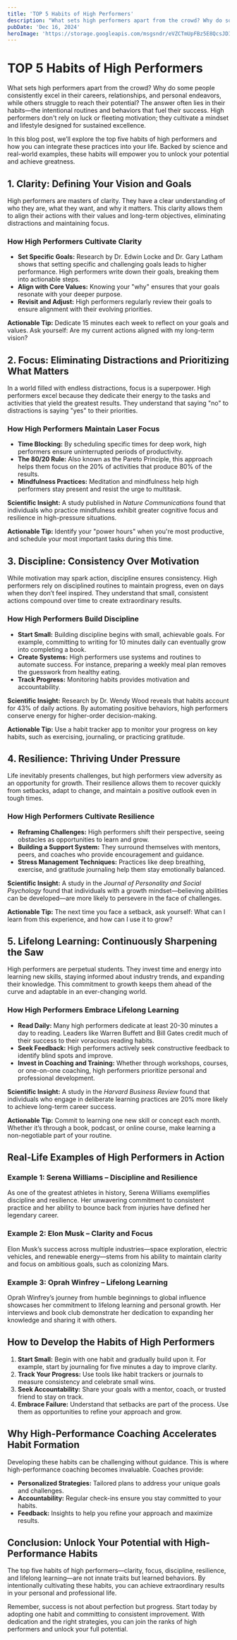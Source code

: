```yaml
---
title: 'TOP 5 Habits of High Performers'
description: "What sets high performers apart from the crowd? Why do some people consistently excel in their careers, relationships, and personal endeavors, while others struggle to reach their potential?"
pubDate: 'Dec 16, 2024'
heroImage: 'https://storage.googleapis.com/msgsndr/eVZCTmUpFBz5E8QcsJDI/media/677308904071a9472ca01e38.png'
---
```

# TOP 5 Habits of High Performers

What sets high performers apart from the crowd? Why do some people consistently excel in their careers, relationships, and personal endeavors, while others struggle to reach their potential? The answer often lies in their habits—the intentional routines and behaviors that fuel their success. High performers don't rely on luck or fleeting motivation; they cultivate a mindset and lifestyle designed for sustained excellence.

In this blog post, we’ll explore the top five habits of high performers and how you can integrate these practices into your life. Backed by science and real-world examples, these habits will empower you to unlock your potential and achieve greatness.

## 1. Clarity: Defining Your Vision and Goals

High performers are masters of clarity. They have a clear understanding of who they are, what they want, and why it matters. This clarity allows them to align their actions with their values and long-term objectives, eliminating distractions and maintaining focus.

### How High Performers Cultivate Clarity
- **Set Specific Goals:** Research by Dr. Edwin Locke and Dr. Gary Latham shows that setting specific and challenging goals leads to higher performance. High performers write down their goals, breaking them into actionable steps.
- **Align with Core Values:** Knowing your "why" ensures that your goals resonate with your deeper purpose.
- **Revisit and Adjust:** High performers regularly review their goals to ensure alignment with their evolving priorities.

**Actionable Tip:** Dedicate 15 minutes each week to reflect on your goals and values. Ask yourself: Are my current actions aligned with my long-term vision?

## 2. Focus: Eliminating Distractions and Prioritizing What Matters

In a world filled with endless distractions, focus is a superpower. High performers excel because they dedicate their energy to the tasks and activities that yield the greatest results. They understand that saying "no" to distractions is saying "yes" to their priorities.

### How High Performers Maintain Laser Focus
- **Time Blocking:** By scheduling specific times for deep work, high performers ensure uninterrupted periods of productivity.
- **The 80/20 Rule:** Also known as the Pareto Principle, this approach helps them focus on the 20% of activities that produce 80% of the results.
- **Mindfulness Practices:** Meditation and mindfulness help high performers stay present and resist the urge to multitask.

**Scientific Insight:** A study published in *Nature Communications* found that individuals who practice mindfulness exhibit greater cognitive focus and resilience in high-pressure situations.

**Actionable Tip:** Identify your "power hours" when you're most productive, and schedule your most important tasks during this time.

## 3. Discipline: Consistency Over Motivation

While motivation may spark action, discipline ensures consistency. High performers rely on disciplined routines to maintain progress, even on days when they don’t feel inspired. They understand that small, consistent actions compound over time to create extraordinary results.

### How High Performers Build Discipline
- **Start Small:** Building discipline begins with small, achievable goals. For example, committing to writing for 10 minutes daily can eventually grow into completing a book.
- **Create Systems:** High performers use systems and routines to automate success. For instance, preparing a weekly meal plan removes the guesswork from healthy eating.
- **Track Progress:** Monitoring habits provides motivation and accountability.

**Scientific Insight:** Research by Dr. Wendy Wood reveals that habits account for 43% of daily actions. By automating positive behaviors, high performers conserve energy for higher-order decision-making.

**Actionable Tip:** Use a habit tracker app to monitor your progress on key habits, such as exercising, journaling, or practicing gratitude.

## 4. Resilience: Thriving Under Pressure

Life inevitably presents challenges, but high performers view adversity as an opportunity for growth. Their resilience allows them to recover quickly from setbacks, adapt to change, and maintain a positive outlook even in tough times.

### How High Performers Cultivate Resilience
- **Reframing Challenges:** High performers shift their perspective, seeing obstacles as opportunities to learn and grow.
- **Building a Support System:** They surround themselves with mentors, peers, and coaches who provide encouragement and guidance.
- **Stress Management Techniques:** Practices like deep breathing, exercise, and gratitude journaling help them stay emotionally balanced.

**Scientific Insight:** A study in the *Journal of Personality and Social Psychology* found that individuals with a growth mindset—believing abilities can be developed—are more likely to persevere in the face of challenges.

**Actionable Tip:** The next time you face a setback, ask yourself: What can I learn from this experience, and how can I use it to grow?

## 5. Lifelong Learning: Continuously Sharpening the Saw

High performers are perpetual students. They invest time and energy into learning new skills, staying informed about industry trends, and expanding their knowledge. This commitment to growth keeps them ahead of the curve and adaptable in an ever-changing world.

### How High Performers Embrace Lifelong Learning
- **Read Daily:** Many high performers dedicate at least 20-30 minutes a day to reading. Leaders like Warren Buffett and Bill Gates credit much of their success to their voracious reading habits.
- **Seek Feedback:** High performers actively seek constructive feedback to identify blind spots and improve.
- **Invest in Coaching and Training:** Whether through workshops, courses, or one-on-one coaching, high performers prioritize personal and professional development.

**Scientific Insight:** A study in the *Harvard Business Review* found that individuals who engage in deliberate learning practices are 20% more likely to achieve long-term career success.

**Actionable Tip:** Commit to learning one new skill or concept each month. Whether it’s through a book, podcast, or online course, make learning a non-negotiable part of your routine.

## Real-Life Examples of High Performers in Action

### Example 1: Serena Williams – Discipline and Resilience
As one of the greatest athletes in history, Serena Williams exemplifies discipline and resilience. Her unwavering commitment to consistent practice and her ability to bounce back from injuries have defined her legendary career.

### Example 2: Elon Musk – Clarity and Focus
Elon Musk’s success across multiple industries—space exploration, electric vehicles, and renewable energy—stems from his ability to maintain clarity and focus on ambitious goals, such as colonizing Mars.

### Example 3: Oprah Winfrey – Lifelong Learning
Oprah Winfrey’s journey from humble beginnings to global influence showcases her commitment to lifelong learning and personal growth. Her interviews and book club demonstrate her dedication to expanding her knowledge and sharing it with others.

## How to Develop the Habits of High Performers
1. **Start Small:** Begin with one habit and gradually build upon it. For example, start by journaling for five minutes a day to improve clarity.
2. **Track Your Progress:** Use tools like habit trackers or journals to measure consistency and celebrate small wins.
3. **Seek Accountability:** Share your goals with a mentor, coach, or trusted friend to stay on track.
4. **Embrace Failure:** Understand that setbacks are part of the process. Use them as opportunities to refine your approach and grow.

## Why High-Performance Coaching Accelerates Habit Formation

Developing these habits can be challenging without guidance. This is where high-performance coaching becomes invaluable. Coaches provide:
- **Personalized Strategies:** Tailored plans to address your unique goals and challenges.
- **Accountability:** Regular check-ins ensure you stay committed to your habits.
- **Feedback:** Insights to help you refine your approach and maximize results.

## Conclusion: Unlock Your Potential with High-Performance Habits

The top five habits of high performers—clarity, focus, discipline, resilience, and lifelong learning—are not innate traits but learned behaviors. By intentionally cultivating these habits, you can achieve extraordinary results in your personal and professional life.

Remember, success is not about perfection but progress. Start today by adopting one habit and committing to consistent improvement. With dedication and the right strategies, you can join the ranks of high performers and unlock your full potential.
